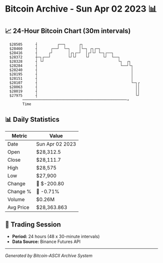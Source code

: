 # Bitcoin Archive - Sun Apr 02 2023 📊

## 📈 24-Hour Bitcoin Chart (30m intervals)

```
  $28505      ┤         ┌──┐      ┌┐                           
  $28460      ┤      ┌──┘  └─┐    │└─┐ ┌┐┌─┐                   
  $28416      ┤     ┌┘       │┌┐┌─┘  │┌┘└┘ └─┐┌──┐             
  $28372      ┼─┐┌──┘        └┘└┘    └┘      └┘  └──┐          
  $28328      ┤ └┘                                  └┐  ┌┐     
  $28284      ┤                                      └──┘└┐    
  $28240      ┤                                           │    
  $28195      ┤                                           │    
  $28151      ┤                                           │    
  $28107      ┤                                           └─┐┌ 
  $28063      ┤                                             ││ 
  $28019      ┤                                             ││ 
  $27975      ┤                                             └┘ 
        ────────────────────────────────────────────────→
        Time
```

## 📊 Daily Statistics

| Metric | Value |
|--------|-------|
| Date | Sun Apr 02 2023 |
| Open | $28,312.5 |
| Close | $28,111.7 |
| High | $28,575 |
| Low | $27,900 |
| Change | 🔴 $-200.80 |
| Change % | 🔴 -0.71% |
| Volume | $0.26M |
| Avg Price | $28,363.863 |

## 📅 Trading Session

- **Period:** 24 hours (48 x 30-minute intervals)
- **Data Source:** Binance Futures API

---
*Generated by Bitcoin-ASCII Archive System*
